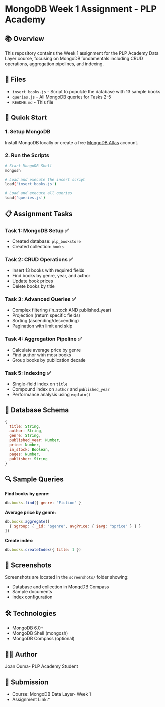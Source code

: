 # MongoDB Week 1 Assignment - PLP Academy

## 📚 Overview
This repository contains the Week 1 assignment for the PLP Academy Data Layer course, focusing on MongoDB fundamentals including CRUD operations, aggregation pipelines, and indexing.

## 📂 Files
- `insert_books.js` - Script to populate the database with 13 sample books
- `queries.js` - All MongoDB queries for Tasks 2-5
- `README.md` - This file

## 🚀 Quick Start

### 1. Setup MongoDB
Install MongoDB locally or create a free [MongoDB Atlas](https://www.mongodb.com/cloud/atlas) account.

### 2. Run the Scripts
```bash
# Start MongoDB Shell
mongosh

# Load and execute the insert script
load('insert_books.js')

# Load and execute all queries
load('queries.js')
```

## 📋 Assignment Tasks

### Task 1: MongoDB Setup ✅
- Created database: `plp_bookstore`
- Created collection: `books`

### Task 2: CRUD Operations ✅
- Insert 13 books with required fields
- Find books by genre, year, and author
- Update book prices
- Delete books by title

### Task 3: Advanced Queries ✅
- Complex filtering (in_stock AND published_year)
- Projection (return specific fields)
- Sorting (ascending/descending)
- Pagination with limit and skip

### Task 4: Aggregation Pipeline ✅
- Calculate average price by genre
- Find author with most books
- Group books by publication decade

### Task 5: Indexing ✅
- Single-field index on `title`
- Compound index on `author` and `published_year`
- Performance analysis using `explain()`

## 📖 Database Schema
```javascript
{
  title: String,
  author: String,
  genre: String,
  published_year: Number,
  price: Number,
  in_stock: Boolean,
  pages: Number,
  publisher: String
}
```

## 🔍 Sample Queries

**Find books by genre:**
```javascript
db.books.find({ genre: "Fiction" })
```

**Average price by genre:**
```javascript
db.books.aggregate([
  { $group: { _id: "$genre", avgPrice: { $avg: "$price" } } }
])
```

**Create index:**
```javascript
db.books.createIndex({ title: 1 })
```

## 📸 Screenshots
Screenshots are located in the `screenshots/` folder showing:
- Database and collection in MongoDB Compass
- Sample documents
- Index configuration

## 🛠️ Technologies
- MongoDB 6.0+
- MongoDB Shell (mongosh)
- MongoDB Compass (optional)

## 👨‍💻 Author
Joan Ouma- PLP Academy Student

## 📅 Submission
- Course: MongoDB Data Layer- Week 1
- Assignment Link:*
